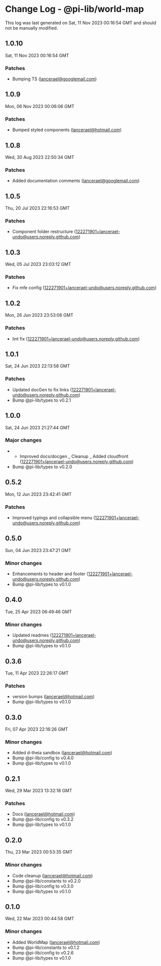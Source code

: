 # Change Log - @pi-lib/world-map

This log was last generated on Sat, 11 Nov 2023 00:16:54 GMT and should not be manually modified.

<!-- Start content -->

## 1.0.10

Sat, 11 Nov 2023 00:16:54 GMT

### Patches

- Bumping TS (lancerael@googlemail.com)

## 1.0.9

Mon, 06 Nov 2023 00:06:06 GMT

### Patches

- Bumped styled components (lancerael@hotmail.com)

## 1.0.8

Wed, 30 Aug 2023 22:50:34 GMT

### Patches

- Added documentation comments (lancerael@googlemail.com)

## 1.0.5

Thu, 20 Jul 2023 22:16:53 GMT

### Patches

- Component folder restructure (122271901+lancerael-undo@users.noreply.github.com)

## 1.0.3

Wed, 05 Jul 2023 23:03:12 GMT

### Patches

- Fix mfe config (122271901+lancerael-undo@users.noreply.github.com)

## 1.0.2

Mon, 26 Jun 2023 23:53:06 GMT

### Patches

- lint fix (122271901+lancerael-undo@users.noreply.github.com)

## 1.0.1

Sat, 24 Jun 2023 22:13:58 GMT

### Patches

- Updated docGen to fix links (122271901+lancerael-undo@users.noreply.github.com)
- Bump @pi-lib/types to v0.2.1

## 1.0.0

Sat, 24 Jun 2023 21:27:44 GMT

### Major changes

- - Improved docs/docgen _ Cleanup _ Added cloudfront (122271901+lancerael-undo@users.noreply.github.com)
- Bump @pi-lib/types to v0.2.0

## 0.5.2

Mon, 12 Jun 2023 23:42:41 GMT

### Patches

- Improved typings and collapsible menu (122271901+lancerael-undo@users.noreply.github.com)

## 0.5.0

Sun, 04 Jun 2023 23:47:21 GMT

### Minor changes

- Enhancements to header and footer (122271901+lancerael-undo@users.noreply.github.com)
- Bump @pi-lib/types to v0.1.0

## 0.4.0

Tue, 25 Apr 2023 06:49:46 GMT

### Minor changes

- Updated readmes (122271901+lancerael-undo@users.noreply.github.com)
- Bump @pi-lib/types to v0.1.0

## 0.3.6

Tue, 11 Apr 2023 22:26:17 GMT

### Patches

- version bumps (lancerael@hotmail.com)
- Bump @pi-lib/types to v0.1.0

## 0.3.0

Fri, 07 Apr 2023 22:16:26 GMT

### Minor changes

- Added d-theia sandbox (lancerael@hotmail.com)
- Bump @pi-lib/config to v0.4.0
- Bump @pi-lib/types to v0.1.0

## 0.2.1

Wed, 29 Mar 2023 13:32:18 GMT

### Patches

- Docs (lancerael@hotmail.com)
- Bump @pi-lib/config to v0.3.2
- Bump @pi-lib/types to v0.1.0

## 0.2.0

Thu, 23 Mar 2023 00:53:35 GMT

### Minor changes

- Code cleanup (lancerael@hotmail.com)
- Bump @pi-lib/constants to v0.2.0
- Bump @pi-lib/config to v0.3.0
- Bump @pi-lib/types to v0.1.0

## 0.1.0

Wed, 22 Mar 2023 00:44:58 GMT

### Minor changes

- Added WorldMap (lancerael@hotmail.com)
- Bump @pi-lib/constants to v0.1.2
- Bump @pi-lib/config to v0.2.6
- Bump @pi-lib/types to v0.1.0
